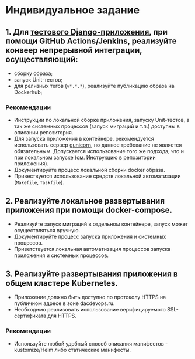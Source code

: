 # Индивидуальное задание

## 1. Для [тестового Django-приложения](), при помощи GitHub Actions/Jenkins, реализуйте конвеер непрерывной интеграции, осуществляющий:
- сборку образа;
- запуск Unit-тестов;
- для релизных тегов (`v*.*.*`), реализуйте публикацию образа на Dockerhub;

### Рекомендации
- Инструкции по локальной сборке приложения, запуску Unit-тестов, а так же системных процессов (запуск миграций и т.п.) доступны в описании репозитория.
- Для запуска приложения в контейнере, рекомендуется использовать сервер [gunicorn](https://gunicorn.org/), но данное требование не является обязательным.   Допускается использование того же подхода, что и при локальном запуске (см. Инструкцию в репозитории приложения).
- Документируйте процесс локальной сборки docker образа.
- Привествуется использование средств локальной автоматизации (`Makefile`, `Taskfile`).

## 2. Реализуйте локальное развертывания приложения при помощи docker-compose. 

- Реализуйте запуск миграций в отдельном контейнере, запуск может осуществляться вручную.
- Документируйте процесс запуска приложения и системных процессов.
- Приветствуется локальная автоматизация процессов запуска приложения и системных процессов.

## 3. Реализуйте развертывания приложения в общем кластере Kubernetes. 

- Приложение должно быть доступно по протоколу HTTPS на публичном адресе в зоне dacdevops.ru.
- Необходимо реализовать использование верифицируемого SSL-сертификата для HTTPS.

### Рекомендации

- Используйте любой удобный способ описания манифестов - kustomize/Helm либо статические манифесты.


